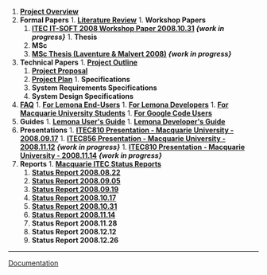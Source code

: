   1. **[Project Overview](ProjectOverview.md)**
  1. **Formal Papers**
    1. **[Literature Review](LiteratureReview.md)**
    1. **Workshop Papers**
      1. **[ITEC IT-SOFT 2008 Workshop Paper 2008.10.31](Workshop20081031.md) _{work in progress}_**
    1. **Thesis**
      1. **MSc**
        1. **[MSc Thesis (Laventure & Malvert 2008)](ThesisMScMalvertLaventure2008.md) _{work in progress}_**
  1. **Technical Papers**
    1. **[Project Outline](ProjectOutline.md)**
      1. **[Project Proposal](ProjectProposal.md)**
      1. **[Project Plan](ProjectPlan.md)**
    1. **Specifications**
      1. **System Requirements Specifications**
      1. **System Design Specifications**
  1. **[FAQ](FAQ.md)**
    1. **[For Lemona End-Users](FAQUsers.md)**
    1. **[For Lemona Developers](FAQDevelopers.md)**
    1. **[For Macquarie University Students](FAQStudents.md)**
    1. **[For Google Code Users](FAQGoogleCode.md)**
  1. **Guides**
    1. **[Lemona User's Guide](UserGuide.md)**
    1. **[Lemona Developer's Guide](DevGuide.md)**
  1. **Presentations**
    1. **[ITEC810 Presentation - Macquarie University - 2008.09.17](Presentation20080917.md)**
    1. **[ITEC856 Presentation - Macquarie University - 2008.11.12](Presentation20081112.md) _{work in progress}_**
    1. **[ITEC810 Presentation - Macquarie University - 2008.11.14](Presentation20081114.md) _{work in progress}_**
  1. **Reports**
    1. **[Macquarie ITEC Status Reports](MQStatusReports.md)**
      1. **[Status Report 2008.08.22](MQStatusReport20080822.md)**
      1. **[Status Report 2008.09.05](MQStatusReport20080905.md)**
      1. **[Status Report 2008.09.19](MQStatusReport20080919.md)**
      1. **[Status Report 2008.10.17](MQStatusReport20081017.md)**
      1. **[Status Report 2008.10.31](MQStatusReport20081031.md)**
      1. **[Status Report 2008.11.14](MQStatusReport20081114.md)**
      1. **Status Report 2008.11.28**
      1. **Status Report 2008.12.12**
      1. **Status Report 2008.12.26**


---


[Documentation](Documentation.md)